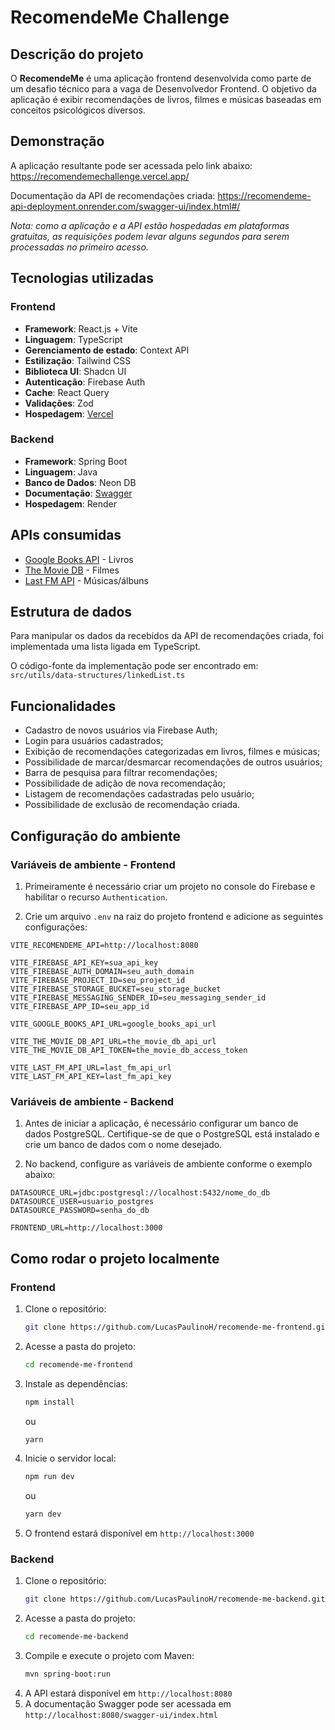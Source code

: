 # RecomendeMe Challenge

## Descrição do projeto

O **RecomendeMe** é uma aplicação frontend desenvolvida como parte de um desafio técnico para a vaga de Desenvolvedor Frontend. O objetivo da aplicação é exibir recomendações de livros, filmes e músicas baseadas em conceitos psicológicos diversos.

## Demonstração

A aplicação resultante pode ser acessada pelo link abaixo:
https://recomendemechallenge.vercel.app/

Documentação da API de recomendações criada:
https://recomendeme-api-deployment.onrender.com/swagger-ui/index.html#/

_Nota: como a aplicação e a API estão hospedadas em plataformas gratuitas, as requisições podem levar alguns segundos para serem processadas no primeiro acesso._

## Tecnologias utilizadas

### Frontend

- **Framework**: React.js + Vite
- **Linguagem**: TypeScript
- **Gerenciamento de estado**: Context API
- **Estilização**: Tailwind CSS
- **Biblioteca UI**: Shadcn UI
- **Autenticação**: Firebase Auth
- **Cache**: React Query
- **Validações**: Zod
- **Hospedagem**: [Vercel](https://recomendemechallenge.vercel.app/)

### Backend

- **Framework**: Spring Boot
- **Linguagem**: Java
- **Banco de Dados**: Neon DB
- **Documentação**: [Swagger](https://recomendeme-api-deployment.onrender.com/swagger-ui/index.html#/)
- **Hospedagem**: Render

## APIs consumidas

- [Google Books API](https://developers.google.com/books) - Livros
- [The Movie DB](https://developer.themoviedb.org/reference/) - Filmes
- [Last FM API](https://www.last.fm/api) - Músicas/álbuns

## Estrutura de dados

Para manipular os dados da recebidos da API de recomendações criada, foi implementada uma lista ligada em TypeScript.

O código-fonte da implementação pode ser encontrado em:
`src/utils/data-structures/linkedList.ts`

## Funcionalidades

- Cadastro de novos usuários via Firebase Auth;
- Login para usuários cadastrados;
- Exibição de recomendações categorizadas em livros, filmes e músicas;
- Possibilidade de marcar/desmarcar recomendações de outros usuários;
- Barra de pesquisa para filtrar recomendações;
- Possibilidade de adição de nova recomendação;
- Listagem de recomendações cadastradas pelo usuário;
- Possibilidade de exclusão de recomendação criada.
  
## Configuração do ambiente

### Variáveis de ambiente - Frontend

1. Primeiramente é necessário criar um projeto no console do Firebase e habilitar o recurso `Authentication`.

2. Crie um arquivo `.env` na raiz do projeto frontend e adicione as seguintes configurações:

```
VITE_RECOMENDEME_API=http://localhost:8080

VITE_FIREBASE_API_KEY=sua_api_key
VITE_FIREBASE_AUTH_DOMAIN=seu_auth_domain
VITE_FIREBASE_PROJECT_ID=seu_project_id
VITE_FIREBASE_STORAGE_BUCKET=seu_storage_bucket
VITE_FIREBASE_MESSAGING_SENDER_ID=seu_messaging_sender_id
VITE_FIREBASE_APP_ID=seu_app_id

VITE_GOOGLE_BOOKS_API_URL=google_books_api_url

VITE_THE_MOVIE_DB_API_URL=the_movie_db_api_url
VITE_THE_MOVIE_DB_API_TOKEN=the_movie_db_access_token

VITE_LAST_FM_API_URL=last_fm_api_url
VITE_LAST_FM_API_KEY=last_fm_api_key
```

### Variáveis de ambiente - Backend

1. Antes de iniciar a aplicação, é necessário configurar um banco de dados PostgreSQL. Certifique-se de que o PostgreSQL está instalado e crie um banco de dados com o nome desejado.

2. No backend, configure as variáveis de ambiente conforme o exemplo abaixo:

```
DATASOURCE_URL=jdbc:postgresql://localhost:5432/nome_do_db
DATASOURCE_USER=usuario_postgres
DATASOURCE_PASSWORD=senha_do_db

FRONTEND_URL=http://localhost:3000
```

## Como rodar o projeto localmente

### Frontend

1. Clone o repositório:
   ```bash
   git clone https://github.com/LucasPaulinoH/recomende-me-frontend.git
   ```
2. Acesse a pasta do projeto:
   ```bash
   cd recomende-me-frontend
   ```
3. Instale as dependências:
   ```bash
   npm install
   ```
   ou 

   ```bash
   yarn
   ```
4. Inicie o servidor local:
   ```bash
   npm run dev
   ```
   ou
   ```bash
   yarn dev
   ```
5. O frontend estará disponível em `http://localhost:3000`

### Backend

1. Clone o repositório:
   ```bash
   git clone https://github.com/LucasPaulinoH/recomende-me-backend.git
   ```
2. Acesse a pasta do projeto:
   ```bash
   cd recomende-me-backend
   ```
3. Compile e execute o projeto com Maven:
   ```bash
   mvn spring-boot:run
   ```
4. A API estará disponível em `http://localhost:8080`
5. A documentação Swagger pode ser acessada em `http://localhost:8080/swagger-ui/index.html`
